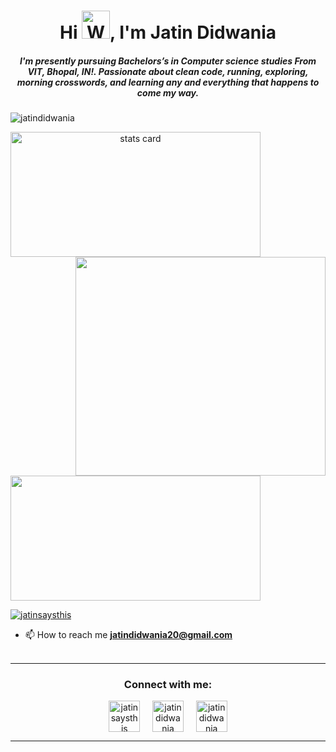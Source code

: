 <h1 align="center">Hi <img src="https://raw.githubusercontent.com/nixin72/nixin72/master/wave.gif"
         alt="Waving hand animated gif"
         height="45"
         width="45" />, I'm Jatin Didwania</h1>
<h5 align="center">
I'm presently pursuing Bachelors’s in Computer science studies From VIT, Bhopal, IN!. Passionate about clean code, running, exploring, morning crosswords, and learning any and everything that happens to come my way.
</h5>
<p align="left"> <img src="https://komarev.com/ghpvc/?username=jatindidwania&label=Profile%20views&color=0e75b6&style=plastic" alt="jatindidwania" /> </p>
<p>
<a align= "center" href="https://github.com/jatindidwania">
<img alt= "stats card" height="200px" width="400" src="https://github-readme-streak-stats.herokuapp.com/?user=jatindidwania&theme=radical">
<img align="right" height="350" width="400" src="https://cdn.dribbble.com/users/2238041/screenshots/4763918/working.gif" /> </a>
</p>
<img height="200px" width="400" src="https://github-readme-stats.vercel.app/api?username=jatindidwania&count_private=true&theme=radical&show_icons=true" />

<p align="left"> <a href="https://twitter.com/jatinsaysthis" target="blank"><img src="https://img.shields.io/twitter/follow/jatinsaysthis?logo=twitter&style=for-the-badge" alt="jatinsaysthis" /></a> </p>

- 📫 How to reach me **jatindidwania20@gmail.com**
<br><br>
<hr>

<h3 align="center">Connect with me:</h3>
<p align="center">
<a href="https://twitter.com/jatinsaysthis" target="blank"><img align="center" src="https://img.icons8.com/cute-clipart/64/000000/twitter.png" alt="jatinsaysthis" height="50" width="50" /></a> &nbsp;&nbsp;&nbsp;
<a href="https://www.linkedin.com/in/jatin-didwania-934b74157/" target="blank"><img align="center" src="https://img.icons8.com/cute-clipart/64/000000/linkedin.png" alt="jatindidwania" height="50" width="50" /></a>&nbsp;&nbsp;&nbsp;&nbsp;
<a href="https://instagram.com/" target="blank"><img align="center" src="https://img.icons8.com/cute-clipart/64/000000/instagram-new.png" alt="jatindidwania" height="50" width="50" /></a>
</p>

<hr>

<!-- <p align="center">
  <img src="https://github.com/jatindidwania/jatindidwania/raw/output/github-contribution-grid-snake.svg" alt="snake"></center>
</p> --!>
